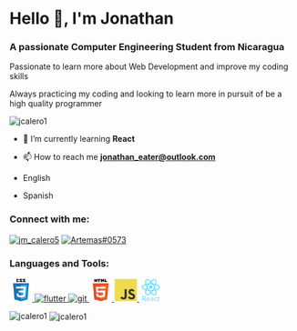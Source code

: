 <h1 align="left">Hello 👋, I'm Jonathan</h1>
<h3 align="left">A passionate Computer Engineering Student from Nicaragua</h3>
<p>Passionate to learn more about Web Development and improve my coding skills</p>
<p>Always practicing my coding and looking to learn more in pursuit of be a high quality programmer</p>


<p align="left"> <img src="https://komarev.com/ghpvc/?username=jcalero1&label=Profile%20views&color=0e75b6&style=flat" alt="jcalero1" /> </p>

- 🌱 I’m currently learning **React**

- 📫 How to reach me **jonathan_eater@outlook.com**

- English

- Spanish

<h3 align="left">Connect with me:</h3>
<p align="left">
<a href="https://instagram.com/jm_calero5" target="blank"><img align="center" src="https://raw.githubusercontent.com/rahuldkjain/github-profile-readme-generator/master/src/images/icons/Social/instagram.svg" alt="jm_calero5" height="30" width="40" /></a>
<a href="https://discord.gg/Artemas#0573" target="blank"><img align="center" src="https://raw.githubusercontent.com/rahuldkjain/github-profile-readme-generator/master/src/images/icons/Social/discord.svg" alt="Artemas#0573" height="30" width="40" /></a>
</p>

<h3 align="left">Languages and Tools:</h3>
<p align="left"> <a href="https://www.w3schools.com/css/" target="_blank" rel="noreferrer"> <img src="https://raw.githubusercontent.com/devicons/devicon/master/icons/css3/css3-original-wordmark.svg" alt="css3" width="40" height="40"/> </a> <a href="https://flutter.dev" target="_blank" rel="noreferrer"> <img src="https://www.vectorlogo.zone/logos/flutterio/flutterio-icon.svg" alt="flutter" width="40" height="40"/> </a> <a href="https://git-scm.com/" target="_blank" rel="noreferrer"> <img src="https://www.vectorlogo.zone/logos/git-scm/git-scm-icon.svg" alt="git" width="40" height="40"/> </a> <a href="https://www.w3.org/html/" target="_blank" rel="noreferrer"> <img src="https://raw.githubusercontent.com/devicons/devicon/master/icons/html5/html5-original-wordmark.svg" alt="html5" width="40" height="40"/> </a> <a href="https://developer.mozilla.org/en-US/docs/Web/JavaScript" target="_blank" rel="noreferrer"> <img src="https://raw.githubusercontent.com/devicons/devicon/master/icons/javascript/javascript-original.svg" alt="javascript" width="40" height="40"/> </a> <a href="https://reactjs.org/" target="_blank" rel="noreferrer"> <img src="https://raw.githubusercontent.com/devicons/devicon/master/icons/react/react-original-wordmark.svg" alt="react" width="40" height="40"/> </a> </p>

<p><img align="left" src="https://github-readme-stats.vercel.app/api/top-langs?username=jcalero1&show_icons=true&locale=en&layout=compact" alt="jcalero1" /></p>

<p>&nbsp;<img align="center" src="https://github-readme-stats.vercel.app/api?username=jcalero1&show_icons=true&locale=en" alt="jcalero1" /></p>

